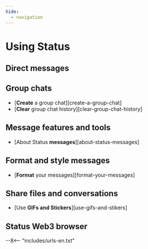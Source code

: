 ```yaml
---
hide:
  - navigation
---
```


# Using Status

## Direct messages

## Group chats
- [**Create** a group chat][create-a-group-chat]
- [**Clear** group chat history][clear-group-chat-history]

## Message features and tools

- [About Status **messages**][about-status-messages]

## Format and style messages

- [**Format** your messages][format-your-messages]

## Share files and conversations

- [Use **GIFs and Stickers**][use-gifs-and-stikers]

## Status Web3 browser

--8<-- "includes/urls-en.txt"
